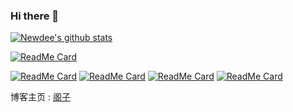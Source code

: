 ### Hi there 👋
[![Newdee's github stats](https://github-readme-stats.vercel.app/api?username=newdee&count_private=true&show_icons=true&theme=dracula)](https://dfine.tech)

[![ReadMe Card](https://github-readme-stats.vercel.app/api/pin/?username=newdee&repo=git-commit-helper&show_owner=true&theme=dracula&cache_seconds=0)](https://github.com/newdee/git-commit-helper)

[![ReadMe Card](https://github-readme-stats.vercel.app/api/pin/?username=newdee&repo=newdee.github.io&show_owner=true&theme=dracula)](https://github.com/newdee/newdee.github.io)
[![ReadMe Card](https://github-readme-stats.vercel.app/api/pin/?username=newdee&repo=Leetcode&show_owner=true&theme=dracula)](https://github.com/newdee/Leetcode)
[![ReadMe Card](https://github-readme-stats.vercel.app/api/pin/?username=newdee&repo=chinese-independent-blogs&show_owner=true&theme=dracula)](https://github.com/newdee/chinese-independent-blogs)
[![ReadMe Card](https://github-readme-stats.vercel.app/api/pin/?username=newdee&repo=BlogComments&show_owner=true&theme=dracula)](https://github.com/newdee/BlogComments)


博客主页 : [阁子](https://dfine.tech)

<!--
**newdee/newdee** is a ✨ _special_ ✨ repository because its `README.md` (this file) appears on your GitHub profile.

50DA8B  青色
46BAEB  蓝色
F8854D 粉红色
F8CE04  黄色

[![Top Langs](https://github-readme-stats.vercel.app/api/top-langs/?username=newdee&layout=compact&theme=dracula)](https://github.com/newdee/newdee)
Here are some ideas to get you started:

- 🔭 I’m currently working on ...
- 🌱 I’m currently learning ...
- 👯 I’m looking to collaborate on ...
- 🤔 I’m looking for help with ...
- 💬 Ask me about ...
- 📫 How to reach me: ...
- 😄 Pronouns: ...
- ⚡ Fun fact: ...
-->
